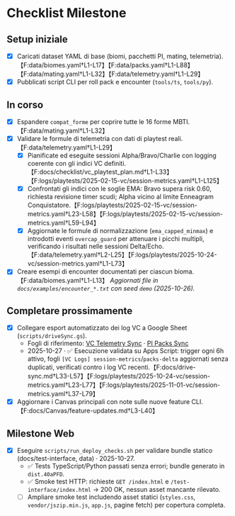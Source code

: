 # Checklist Milestone

## Setup iniziale
- [x] Caricati dataset YAML di base (biomi, pacchetti PI, mating, telemetria).【F:data/biomes.yaml†L1-L17】【F:data/packs.yaml†L1-L88】【F:data/mating.yaml†L1-L32】【F:data/telemetry.yaml†L1-L29】
- [x] Pubblicati script CLI per roll pack e encounter (`tools/ts`, `tools/py`).

## In corso
- [x] Espandere `compat_forme` per coprire tutte le 16 forme MBTI.【F:data/mating.yaml†L1-L32】
- [x] Validare le formule di telemetria con dati di playtest reali.【F:data/telemetry.yaml†L1-L29】
  - [x] Pianificate ed eseguite sessioni Alpha/Bravo/Charlie con logging coerente con gli indici VC definiti.【F:docs/checklist/vc_playtest_plan.md†L1-L33】【F:logs/playtests/2025-02-15-vc/session-metrics.yaml†L1-L125】
  - [x] Confrontati gli indici con le soglie EMA: Bravo supera risk 0.60, richiesta revisione timer scudi; Alpha vicino al limite Enneagram Conquistatore.【F:logs/playtests/2025-02-15-vc/session-metrics.yaml†L23-L58】【F:logs/playtests/2025-02-15-vc/session-metrics.yaml†L59-L94】
  - [x] Aggiornate le formule di normalizzazione (`ema_capped_minmax`) e introdotti eventi `overcap_guard` per attenuare i picchi multipli, verificando i risultati nelle sessioni Delta/Echo.【F:data/telemetry.yaml†L2-L25】【F:logs/playtests/2025-10-24-vc/session-metrics.yaml†L1-L73】
- [x] Creare esempi di encounter documentati per ciascun bioma.【F:data/biomes.yaml†L1-L13】 _Aggiornati file in `docs/examples/encounter_*.txt` con seed `demo` (2025-10-26)._ 

## Completare prossimamente
- [x] Collegare esport automatizzato dei log VC a Google Sheet (`scripts/driveSync.gs`).
  - Fogli di riferimento: [VC Telemetry Sync](https://docs.google.com/spreadsheets/d/1VCExampleTelemetrySync/edit) · [PI Packs Sync](https://docs.google.com/spreadsheets/d/1PIExamplePacksSync/edit)
  - 2025-10-27 · ✅ Esecuzione validata su Apps Script: trigger ogni 6h attivo, fogli `[VC Logs] session-metrics`/`packs-delta` aggiornati senza duplicati, verificati contro i log VC recenti.【F:docs/drive-sync.md†L33-L57】【F:logs/playtests/2025-10-24-vc/session-metrics.yaml†L23-L77】【F:logs/playtests/2025-11-01-vc/session-metrics.yaml†L37-L79】
- [x] Aggiornare i Canvas principali con note sulle nuove feature CLI.【F:docs/Canvas/feature-updates.md†L3-L40】

## Milestone Web
- [x] Eseguire `scripts/run_deploy_checks.sh` per validare bundle statico (docs/test-interface, data) · 2025-10-27.
  - ✅ Tests TypeScript/Python passati senza errori; bundle generato in `dist.40aPFD`.
  - ✅ Smoke test HTTP: richieste `GET /index.html` e `/test-interface/index.html` → 200 OK, nessun asset mancante rilevato.
  - [ ] Ampliare smoke test includendo asset statici (`styles.css`, `vendor/jszip.min.js`, `app.js`, pagine fetch) per copertura completa.
